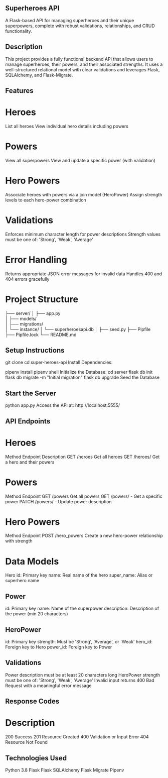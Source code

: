 ## Superheroes API
A Flask-based API for managing superheroes and their unique superpowers, complete with robust validations, relationships, and CRUD functionality.

## Description
This project provides a fully functional backend API that allows users to manage superheroes, their powers, and their associated strengths. It uses a well-structured relational model with clear validations and leverages Flask, SQLAlchemy, and Flask-Migrate.

## Features

# Heroes
List all heroes
View individual hero details including powers

# Powers
View all superpowers
View and update a specific power (with validation)

# Hero Powers
Associate heroes with powers via a join model (HeroPower)
Assign strength levels to each hero-power combination

# Validations
Enforces minimum character length for power descriptions
Strength values must be one of: 'Strong', 'Weak', 'Average'

# Error Handling
Returns appropriate JSON error messages for invalid data
Handles 400 and 404 errors gracefully

# Project Structure
├── server/
│   ├── app.py            
│   ├── models/                    
│   ├── migrations/       
│   └── instance/
│       └── superheroesapi.db 
│
├── seed.py
├── Pipfile                
├── Pipfile.lock
└── README.md

## Setup Instructions
git clone
cd super-heroes-api
Install Dependencies:

pipenv install
pipenv shell
Initialize the Database:
cd server
flask db init
flask db migrate -m "Initial migration"
flask db upgrade
Seed the Database

## Start the Server
python app.py
Access the API at: http://localhost:5555/

## API Endpoints

# Heroes
Method Endpoint         Description
GET /heroes                 Get all heroes
GET /heroes/<id>         Get a hero and their powers

# Powers
Method Endpoint
GET /powers            Get all powers
GET /powers/<id> -        Get a specific power
PATCH /powers/<id> -     Update power description

# Hero Powers
Method Endpoint
POST /hero_powers    Create a new hero-power relationship with strength

# Data Models
Hero
id: Primary key
name: Real name of the hero
super_name: Alias or superhero name

## Power
id: Primary key
name: Name of the superpower
description: Description of the power (min 20 characters)

## HeroPower
id: Primary key
strength: Must be 'Strong', 'Average', or 'Weak'
hero_id: Foreign key to Hero
power_id: Foreign key to Power

## Validations
Power description must be at least 20 characters long
HeroPower strength must be one of: 'Strong', 'Weak', 'Average'
Invalid input returns 400 Bad Request with a meaningful error message

## Response Codes
# Description
200 Success
201 Resource Created
400 Validation or Input Error
404 Resource Not Found

## Technologies Used
Python 3.8
Flask
Flask SQLAlchemy
Flask Migrate
Pipenv